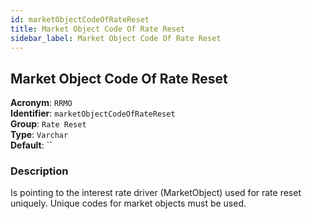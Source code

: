 ```yaml
---
id: marketObjectCodeOfRateReset
title: Market Object Code Of Rate Reset
sidebar_label: Market Object Code Of Rate Reset
---
```


## Market Object Code Of Rate Reset

**Acronym**: `RRMO`  
**Identifier**: `marketObjectCodeOfRateReset`  
**Group**: `Rate Reset`  
**Type**: `Varchar`  
**Default**: ``  

### Description
Is pointing to the interest rate driver (MarketObject) used for rate reset uniquely.
Unique codes for market objects must be used.
